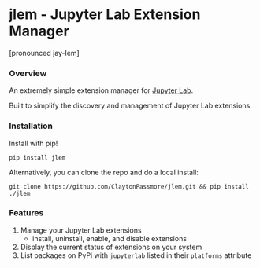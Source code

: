 # jlem - Jupyter Lab Extension Manager
[pronounced jay-lem]

### Overview
An extremely simple extension manager for [Jupyter Lab](https://github.com/jupyterlab/jupyterlab#jupyterlab).

Built to simplify the discovery and management of Jupyter Lab extensions.

### Installation
Install with pip!
```
pip install jlem
```
Alternatively, you can clone the repo and do a local install:
```
git clone https://github.com/ClaytonPassmore/jlem.git && pip install ./jlem
```

### Features
1. Manage your Jupyter Lab extensions
    - install, uninstall, enable, and disable extensions
2. Display the current status of extensions on your system
3. List packages on PyPi with `jupyterlab` listed in their `platforms` attribute
